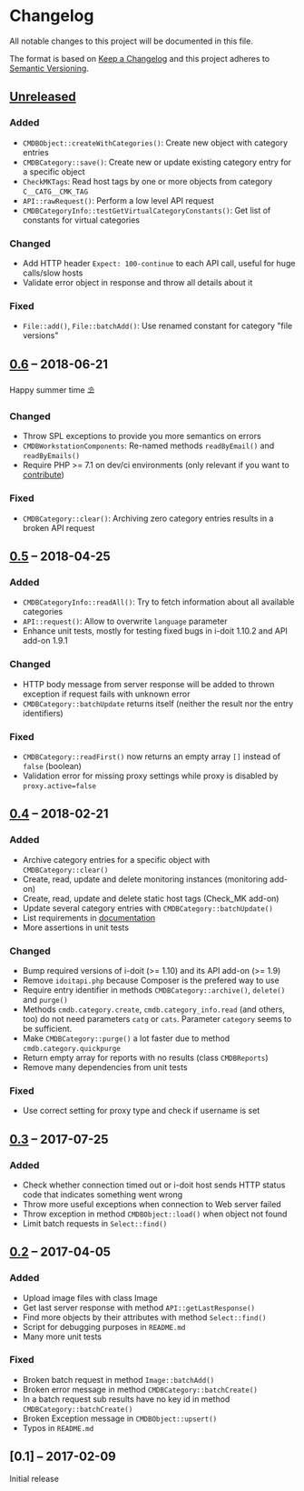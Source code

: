 #   Changelog

All notable changes to this project will be documented in this file.

The format is based on [Keep a Changelog](http://keepachangelog.com/en/1.0.0/)
and this project adheres to [Semantic Versioning](http://semver.org/spec/v2.0.0.html).


##  [Unreleased]


### Added

-   `CMDBObject::createWithCategories()`: Create new object with category entries
-   `CMDBCategory::save()`: Create new or update existing category entry for a specific object
-   `CheckMKTags`: Read host tags by one or more objects from category `C__CATG__CMK_TAG`
-   `API::rawRequest()`: Perform a low level API request
-   `CMDBCategoryInfo::testGetVirtualCategoryConstants()`: Get list of constants for virtual categories


### Changed

-   Add HTTP header `Expect: 100-continue` to each API call, useful for huge calls/slow hosts
-   Validate error object in response and throw all details about it


### Fixed

-   `File::add()`, `File::batchAdd()`: Use renamed constant for category "file versions"


##  [0.6] – 2018-06-21

Happy summer time ⛱️


### Changed

-   Throw SPL exceptions to provide you more semantics on errors
-   `CMDBWorkstationComponents`: Re-named methods `readByEmail()` and `readByEmails()`
-   Require PHP >= 7.1 on dev/ci environments (only relevant if you want to [contribute](CONTRIBUTING.md))


### Fixed

-   `CMDBCategory::clear()`: Archiving zero category entries results in a broken API request


##  [0.5] – 2018-04-25


### Added

-   `CMDBCategoryInfo::readAll()`: Try to fetch information about all available categories
-   `API::request()`: Allow to overwrite `language` parameter
-   Enhance unit tests, mostly for testing fixed bugs in i-doit 1.10.2 and API add-on 1.9.1


### Changed

-   HTTP body message from server response will be added to thrown exception if request fails with unknown error
-   `CMDBCategory::batchUpdate` returns itself (neither the result nor the entry identifiers)


### Fixed

-   `CMDBCategory::readFirst()` now returns an empty array `[]` instead of `false` (boolean)
-   Validation error for missing proxy settings while proxy is disabled by `proxy.active=false`


##  [0.4] – 2018-02-21


### Added

-   Archive category entries for a specific object with `CMDBCategory::clear()`
-   Create, read, update and delete monitoring instances (monitoring add-on)
-   Create, read, update and delete static host tags (Check_MK add-on)
-   Update several category entries with `CMDBCategory::batchUpdate()`
-   List requirements in [documentation](README.md)
-   More assertions in unit tests


### Changed

-   Bump required versions of i-doit (>= 1.10) and its API add-on (>= 1.9)
-   Remove `idoitapi.php` because Composer is the prefered way to use
-   Require entry identifier in methods `CMDBCategory::archive()`, `delete()` and `purge()`
-   Methods `cmdb.category.create`, `cmdb.category_info.read` (and others, too) do not need parameters `catg` or `cats`. Parameter `category` seems to be sufficient.
-   Make `CMDBCategory::purge()` a lot faster due to method `cmdb.category.quickpurge`
-   Return empty array for reports with no results (class `CMDBReports`)
-   Remove many dependencies from unit tests


### Fixed

-   Use correct setting for proxy type and check if username is set


##  [0.3] – 2017-07-25


### Added

-   Check whether connection timed out or i-doit host sends HTTP status code that indicates something went wrong
-   Throw more useful exceptions when connection to Web server failed
-   Throw exception in method `CMDBObject::load()` when object not found
-   Limit batch requests in `Select::find()`


##  [0.2] – 2017-04-05


### Added

-   Upload image files with class Image
-   Get last server response with method `API::getLastResponse()`
-   Find more objects by their attributes with method `Select::find()`
-   Script for debugging purposes in `README.md`
-   Many more unit tests


### Fixed

-   Broken batch request in method `Image::batchAdd()`
-   Broken error message in method `CMDBCategory::batchCreate()`
-   In a batch request sub results have no key id in method `CMDBCategory::batchCreate()`
-   Broken Exception message in `CMDBObject::upsert()`
-   Typos in `README.md`


##  [0.1] – 2017-02-09

Initial release


[Unreleased]: https://github.com/bheisig/i-doit-api-client-php/compare/0.6...HEAD
[0.6]: https://github.com/bheisig/i-doit-api-client-php/compare/0.5...0.6
[0.5]: https://github.com/bheisig/i-doit-api-client-php/compare/0.4...0.5
[0.4]: https://github.com/bheisig/i-doit-api-client-php/compare/0.3...0.4
[0.3]: https://github.com/bheisig/i-doit-api-client-php/compare/0.2...0.3
[0.2]: https://github.com/bheisig/i-doit-api-client-php/compare/0.1...0.2
